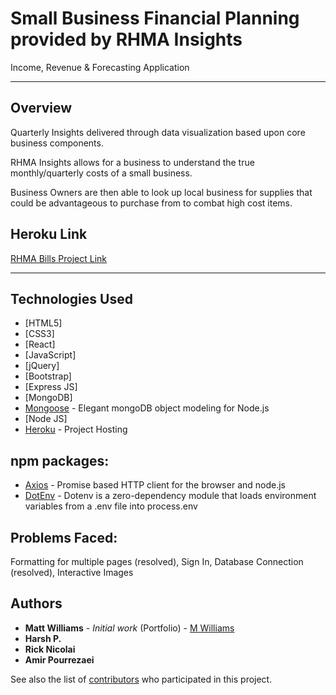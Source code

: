# Small Business Financial Planning provided by RHMA Insights
Income, Revenue & Forecasting Application
___

## Overview

Quarterly Insights delivered through data visualization based upon core business components.

RHMA Insights allows for a business to understand the true monthly/quarterly costs of a small business.

Business Owners are then able to look up local business for supplies that could be advantageous to purchase from to combat high cost items.

## Heroku Link

[RHMA Bills Project Link](https://warm-wave-74995.herokuapp.com/)
___

## Technologies Used

* [HTML5]
* [CSS3]
* [React]
* [JavaScript]
* [jQuery]
* [Bootstrap]
* [Express JS]
* [MongoDB]
* [Mongoose](https://mongoosejs.com/) - Elegant mongoDB object modeling for Node.js
* [Node JS]
* [Heroku](https://warm-wave-74995.herokuapp.com/) - Project Hosting

## npm packages:

* [Axios](https://www.npmjs.com/package/axios) - Promise based HTTP client for the browser and node.js
* [DotEnv](https://www.npmjs.com/package/dotenv) - Dotenv is a zero-dependency module that loads environment variables from a .env file into process.env

## Problems Faced:

Formatting for multiple pages (resolved), Sign In, Database Connection (resolved), Interactive Images

## Authors

* **Matt Williams** - *Initial work* (Portfolio) - [M Williams](https://mattwills09.github.io/portfolio.html)
* **Harsh P.**
* **Rick Nicolai**
* **Amir Pourrezaei**

See also the list of [contributors](https://github.com/mattwills09/RHMA/graphs/contributors) who participated in this project.
